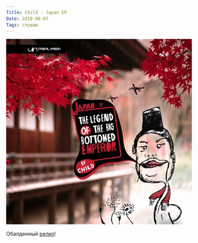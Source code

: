 ```yaml
---
Title: Child - Japan EP
Date: 2010-06-07
Tags: слушаю
---
```


![Image](images/child-japan_ep.jpg)

Обалденный [релиз](http://www.junodownload.com/products/1453568-02.htm)!